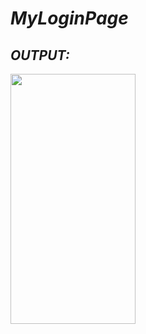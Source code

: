 # *MyLoginPage*

## *OUTPUT:*


<img src = "https://user-images.githubusercontent.com/63058707/198705865-ef809e9b-f7ac-406f-b2d2-3d63e8fb5426.png" width="200" height="400"/>
